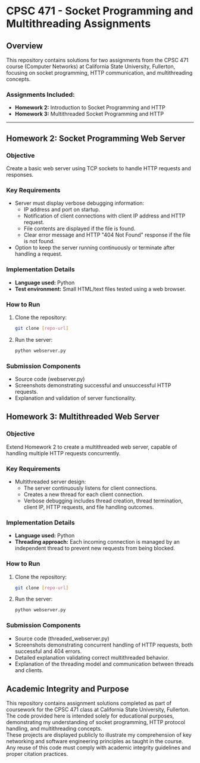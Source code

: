 # CPSC 471 - Socket Programming and Multithreading Assignments

## Overview
This repository contains solutions for two assignments from the CPSC 471 course (Computer Networks) at California State University, Fullerton, focusing on socket programming, HTTP communication, and multithreading concepts.

### Assignments Included:
- **Homework 2:** Introduction to Socket Programming and HTTP
- **Homework 3:** Multithreaded Socket Programming and HTTP

---

## Homework 2: Socket Programming Web Server

### Objective
Create a basic web server using TCP sockets to handle HTTP requests and responses.

### Key Requirements
- Server must display verbose debugging information:
  - IP address and port on startup.
  - Notification of client connections with client IP address and HTTP request.
  - File contents are displayed if the file is found.
  - Clear error message and HTTP "404 Not Found" response if the file is not found.
- Option to keep the server running continuously or terminate after handling a request.

### Implementation Details
- **Language used:** Python
- **Test environment:** Small HTML/text files tested using a web browser.

### How to Run
1. Clone the repository:
   ```bash
   git clone [repo-url]
   
2. Run the server:
   ```bash
   python webserver.py
   
### Submission Components

- Source code (webserver.py)
- Screenshots demonstrating successful and unsuccessful HTTP requests.
- Explanation and validation of server functionality.

## Homework 3: Multithreaded Web Server

### Objective
Extend Homework 2 to create a multithreaded web server, capable of handling multiple HTTP requests concurrently.

### Key Requirements
- Multithreaded server design:
  - The server continuously listens for client connections.
  - Creates a new thread for each client connection.
  - Verbose debugging includes thread creation, thread termination, client IP, HTTP requests, and file handling outcomes.

### Implementation Details
- **Language used:** Python
- **Threading approach:** Each incoming connection is managed by an independent thread to prevent new requests from being blocked.

### How to Run
1. Clone the repository:
   ```bash
   git clone [repo-url]
   
2. Run the server:
   ```bash
   python webserver.py
   
### Submission Components

- Source code (threaded_webserver.py)
- Screenshots demonstrating concurrent handling of HTTP requests, both successful and 404 errors.
- Detailed explanation validating correct multithreaded behavior.
- Explanation of the threading model and communication between threads and clients.

## Academic Integrity and Purpose

This repository contains assignment solutions completed as part of coursework for the CPSC 471 class at California State University, Fullerton. The code provided here is intended solely for educational purposes, demonstrating my understanding of socket programming, HTTP protocol handling, and multithreading concepts.  
These projects are displayed publicly to illustrate my comprehension of key networking and software engineering principles as taught in the course. Any reuse of this code must comply with academic integrity guidelines and proper citation practices.
